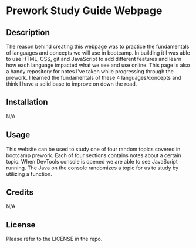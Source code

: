 # Prework Study Guide Webpage

## Description

The reason behind creating this webpage was to practice the fundamentals of languages and concepts we will use in bootcamp.  In building it I was able to use HTML, CSS, git and JavaScript to add different features and learn how each language impacted what we see and use online.  This page is also a handy repository for notes I've taken while progressing through the prework.  I learned the fundamentals of these 4 languages/concepts and think I have a solid base to improve on down the road.

## Installation

N/A

## Usage

This website can be used to study one of four random topics covered in bootcamp prework.  Each of four sections contains notes about a certain topic.  When DevTools console is opened we are able to see JavaScript running.  The Java on the console randomizes a topic for us to study by utilizing a function.

## Credits

N/A

## License

Please refer to the LICENSE in the repo.
